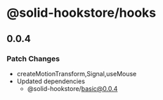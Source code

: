 # @solid-hookstore/hooks

## 0.0.4

### Patch Changes

- createMotionTransform,Signal,useMouse
- Updated dependencies
  - @solid-hookstore/basic@0.0.4

